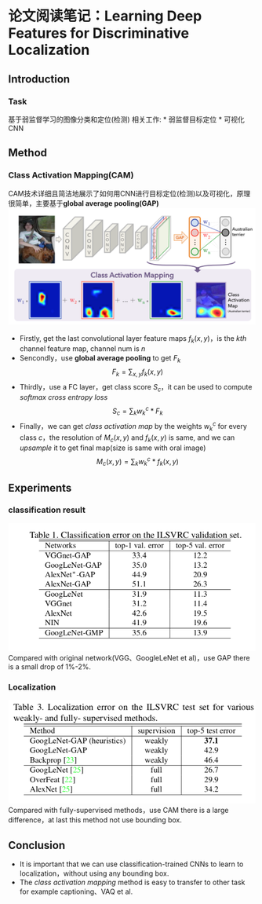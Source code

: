 # 论文阅读笔记：Learning Deep Features for Discriminative Localization
## Introduction
### Task
基于弱监督学习的图像分类和定位(检测)
相关工作:
	* 弱监督目标定位
	* 可视化CNN

## Method
### Class Activation Mapping(CAM)
CAM技术详细且简洁地展示了如何用CNN进行目标定位(检测)以及可视化，原理很简单，主要基于**global average pooling(GAP)**
![class-activation-mapping](./class-activation-mapping.png)

- Firstly, get the last convolutional layer feature maps $f_k(x,y)$，is the  $kth$ channel feature map, channel num is $n$
- Sencondly，use **global average pooling** to get $F_{k}$
$$F_{k} = \sum_{x,y} f_k(x,y) $$
- Thirdly，use a FC layer，get class score $S_{c}$，it can be used to compute *softmax cross entropy loss*
$$S_{c} = \sum_{k}w^{c}_{k}*F_{k} $$
- Finally，we can get *class activation map* by the weights $w^{c}_{k}$ for every class $c$，the resolution of $M_c(x,y)$ and $f_k(x,y)$ is same, and we can *upsample* it to get final map(size is same with oral image) 
$$M_c(x,y) = \sum_{k}w^{c}_{k}*f_{k}(x,y)$$

## Experiments
### classification result
![classfication-result](./classfication-result.png)
Compared with original network(VGG、GoogleLeNet et al)，use GAP there is a small drop of 1%-2%.

### Localization
![classfication-result](./localization.png)
Compared with fully-supervised methods，use CAM there is a large difference，at last this method not use bounding box.

## Conclusion
* It is important that we can use classification-trained CNNs to learn to localization，without using any bounding box.
* The *class activation mapping* method is easy to transfer to other task for example captioning、VAQ et al.
